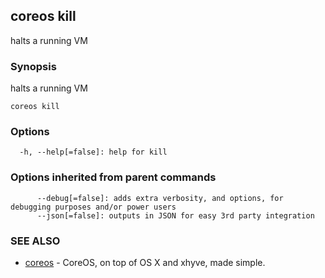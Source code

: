 ## coreos kill

halts a running VM

### Synopsis


halts a running VM

```
coreos kill
```

### Options

```
  -h, --help[=false]: help for kill
```

### Options inherited from parent commands

```
      --debug[=false]: adds extra verbosity, and options, for debugging purposes and/or power users
      --json[=false]: outputs in JSON for easy 3rd party integration
```

### SEE ALSO
* [coreos](coreos.md)	 - CoreOS, on top of OS X and xhyve, made simple.

